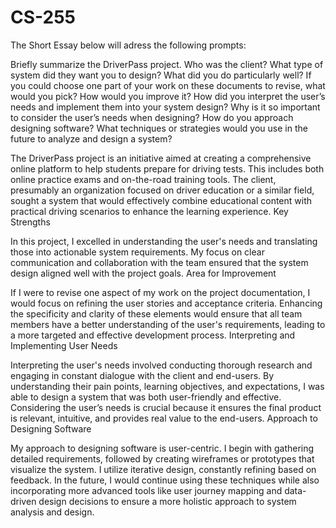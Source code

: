 # CS-255

The Short Essay below will adress the following prompts:

Briefly summarize the DriverPass project. Who was the client? What type of system did they want you to design?
What did you do particularly well?
If you could choose one part of your work on these documents to revise, what would you pick? How would you improve it?
How did you interpret the user’s needs and implement them into your system design? Why is it so important to consider the user’s needs when designing?
How do you approach designing software? What techniques or strategies would you use in the future to analyze and design a system?

The DriverPass project is an initiative aimed at creating a comprehensive online platform to help students prepare for driving tests. This includes both online practice exams and on-the-road training tools. The client, presumably an organization focused on driver education or a similar field, sought a system that would effectively combine educational content with practical driving scenarios to enhance the learning experience.
Key Strengths

In this project, I excelled in understanding the user's needs and translating those into actionable system requirements. My focus on clear communication and collaboration with the team ensured that the system design aligned well with the project goals.
Area for Improvement

If I were to revise one aspect of my work on the project documentation, I would focus on refining the user stories and acceptance criteria. Enhancing the specificity and clarity of these elements would ensure that all team members have a better understanding of the user's requirements, leading to a more targeted and effective development process.
Interpreting and Implementing User Needs

Interpreting the user's needs involved conducting thorough research and engaging in constant dialogue with the client and end-users. By understanding their pain points, learning objectives, and expectations, I was able to design a system that was both user-friendly and effective. Considering the user’s needs is crucial because it ensures the final product is relevant, intuitive, and provides real value to the end-users.
Approach to Designing Software

My approach to designing software is user-centric. I begin with gathering detailed requirements, followed by creating wireframes or prototypes that visualize the system. I utilize iterative design, constantly refining based on feedback. In the future, I would continue using these techniques while also incorporating more advanced tools like user journey mapping and data-driven design decisions to ensure a more holistic approach to system analysis and design.
